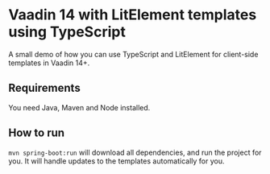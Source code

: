 # Vaadin 14 with LitElement templates using TypeScript

A small demo of how you can use TypeScript and LitElement for client-side templates in Vaadin 14+.


## Requirements
You need Java, Maven and Node installed.

## How to run

`mvn spring-boot:run` will download all dependencies, and run the project for you. It will handle updates to the templates automatically for you.